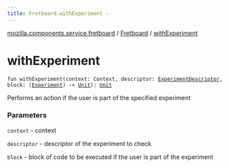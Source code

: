 ```yaml
---
title: Fretboard.withExperiment - 
---
```


[mozilla.components.service.fretboard](../index.html) / [Fretboard](index.html) / [withExperiment](./with-experiment.html)

# withExperiment

`fun withExperiment(context: Context, descriptor: `[`ExperimentDescriptor`](../-experiment-descriptor/index.html)`, block: (`[`Experiment`](../-experiment/index.html)`) -> `[`Unit`](https://kotlinlang.org/api/latest/jvm/stdlib/kotlin/-unit/index.html)`): `[`Unit`](https://kotlinlang.org/api/latest/jvm/stdlib/kotlin/-unit/index.html)

Performs an action if the user is part of the specified experiment

### Parameters

`context` - context

`descriptor` - descriptor of the experiment to check

`block` - block of code to be executed if the user is part of the experiment